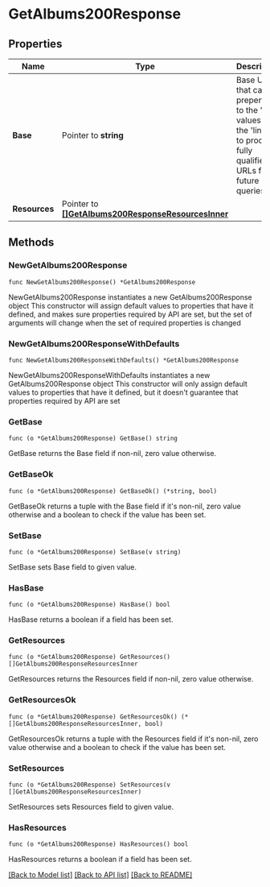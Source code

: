 # GetAlbums200Response

## Properties

Name | Type | Description | Notes
------------ | ------------- | ------------- | -------------
**Base** | Pointer to **string** | Base URL that can be prepended to the &#39;href&#39; values in the &#39;links&#39; to produce fully qualified URLs for future queries. | [optional] 
**Resources** | Pointer to [**[]GetAlbums200ResponseResourcesInner**](GetAlbums200ResponseResourcesInner.md) |  | [optional] 

## Methods

### NewGetAlbums200Response

`func NewGetAlbums200Response() *GetAlbums200Response`

NewGetAlbums200Response instantiates a new GetAlbums200Response object
This constructor will assign default values to properties that have it defined,
and makes sure properties required by API are set, but the set of arguments
will change when the set of required properties is changed

### NewGetAlbums200ResponseWithDefaults

`func NewGetAlbums200ResponseWithDefaults() *GetAlbums200Response`

NewGetAlbums200ResponseWithDefaults instantiates a new GetAlbums200Response object
This constructor will only assign default values to properties that have it defined,
but it doesn't guarantee that properties required by API are set

### GetBase

`func (o *GetAlbums200Response) GetBase() string`

GetBase returns the Base field if non-nil, zero value otherwise.

### GetBaseOk

`func (o *GetAlbums200Response) GetBaseOk() (*string, bool)`

GetBaseOk returns a tuple with the Base field if it's non-nil, zero value otherwise
and a boolean to check if the value has been set.

### SetBase

`func (o *GetAlbums200Response) SetBase(v string)`

SetBase sets Base field to given value.

### HasBase

`func (o *GetAlbums200Response) HasBase() bool`

HasBase returns a boolean if a field has been set.

### GetResources

`func (o *GetAlbums200Response) GetResources() []GetAlbums200ResponseResourcesInner`

GetResources returns the Resources field if non-nil, zero value otherwise.

### GetResourcesOk

`func (o *GetAlbums200Response) GetResourcesOk() (*[]GetAlbums200ResponseResourcesInner, bool)`

GetResourcesOk returns a tuple with the Resources field if it's non-nil, zero value otherwise
and a boolean to check if the value has been set.

### SetResources

`func (o *GetAlbums200Response) SetResources(v []GetAlbums200ResponseResourcesInner)`

SetResources sets Resources field to given value.

### HasResources

`func (o *GetAlbums200Response) HasResources() bool`

HasResources returns a boolean if a field has been set.


[[Back to Model list]](../README.md#documentation-for-models) [[Back to API list]](../README.md#documentation-for-api-endpoints) [[Back to README]](../README.md)


